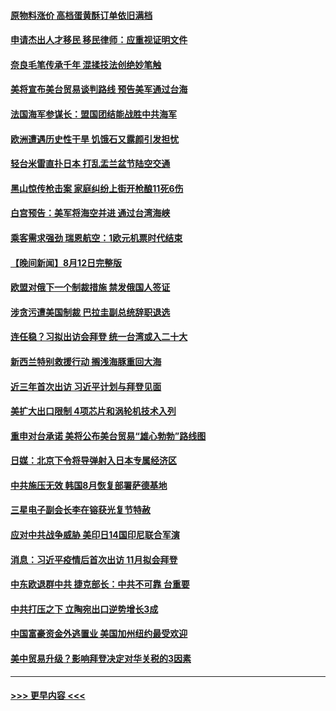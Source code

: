 #### [原物料涨价 高档蛋黄酥订单依旧满档](../pages/prog202/a103501646.md?t=08140351) 
#### [申请杰出人才移民 移民律师：应重视证明文件](../pages/prog202/a103501603.md?t=08140351) 
#### [奈良毛笔传承千年 混揉技法创绝妙笔触](../pages/prog202/a103501605.md?t=08140351) 
#### [美将宣布美台贸易谈判路线 预告美军通过台海](../pages/prog202/a103501594.md?t=08140351) 
#### [法国海军参谋长：盟国团结能战胜中共海军](../pages/prog202/a103501595.md?t=08140351) 
#### [欧洲遭遇历史性干旱 饥饿石又露颜引发担忧](../pages/prog202/a103501527.md?t=08140351) 
#### [轻台米雷直扑日本 打乱盂兰盆节陆空交通](../pages/prog202/a103501457.md?t=08140351) 
#### [黑山惊传枪击案 家庭纠纷上街开枪酿11死6伤](../pages/prog202/a103501443.md?t=08140351) 
#### [白宫预告：美军将海空并进 通过台湾海峡](../pages/prog202/a103501410.md?t=08140351) 
#### [乘客需求强劲 瑞恩航空：1欧元机票时代结束](../pages/prog202/a103501394.md?t=08140351) 
#### [【晚间新闻】8月12日完整版](../pages/prog202/a103501274.md?t=08140351) 
#### [欧盟对俄下一个制裁措施 禁发俄国人签证](../pages/prog202/a103501383.md?t=08140351) 
#### [涉贪污遭美国制裁 巴拉圭副总统辞职退选](../pages/prog202/a103501342.md?t=08140351) 
#### [连任稳？习拟出访会拜登 统一台湾或入二十大](../pages/prog202/a103501309.md?t=08140351) 
#### [新西兰特别救援行动 搁浅海豚重回大海](../pages/prog202/a103501154.md?t=08140351) 
#### [近三年首次出访 习近平计划与拜登见面](../pages/prog202/a103501139.md?t=08140351) 
#### [美扩大出口限制 4项芯片和涡轮机技术入列](../pages/prog202/a103501093.md?t=08140351) 
#### [重申对台承诺 美将公布美台贸易“雄心勃勃”路线图](../pages/prog202/a103501052.md?t=08140351) 
#### [日媒：北京下令将导弹射入日本专属经济区](../pages/prog202/a103501055.md?t=08140351) 
#### [中共施压无效 韩国8月恢复部署萨德基地](../pages/prog202/a103500962.md?t=08140351) 
#### [三星电子副会长李在镕获光复节特赦](../pages/prog202/a103500959.md?t=08140351) 
#### [应对中共战争威胁 美印日14国印尼联合军演](../pages/prog202/a103500987.md?t=08140351) 
#### [消息：习近平疫情后首次出访 11月拟会拜登](../pages/prog202/a103500933.md?t=08140351) 
#### [中东欧退群中共 捷克部长：中共不可靠 台重要](../pages/prog202/a103500970.md?t=08140351) 
#### [中共打压之下 立陶宛出口逆势增长3成](../pages/prog202/a103500943.md?t=08140351) 
#### [中国富豪资金外逃置业 美国加州纽约最受欢迎](../pages/prog202/a103500922.md?t=08140351) 
#### [美中贸易升级？影响拜登决定对华关税的3因素](../pages/prog202/a103500838.md?t=08140351) 

----
#### [ >>> 更早内容 <<< ](../indexes/prog202-earlier.md)

